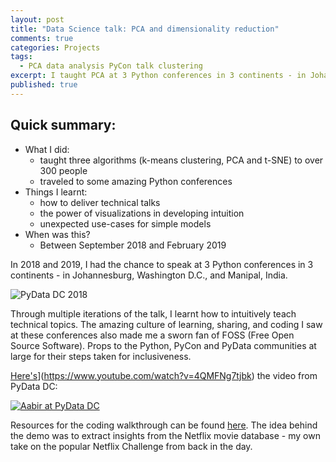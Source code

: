 ```yaml
---
layout: post
title: "Data Science talk: PCA and dimensionality reduction"
comments: true
categories: Projects
tags:
  - PCA data analysis PyCon talk clustering
excerpt: I taught PCA at 3 Python conferences in 3 continents - in Johannesburg, Washington D.C., and Manipal, India ...
published: true
---
```


## Quick summary:

- What I did:
    - taught three algorithms (k-means clustering, PCA and t-SNE) to over 300 people
    - traveled to some amazing Python conferences
- Things I learnt:
    - how to deliver technical talks
    - the power of visualizations in developing intuition
    - unexpected use-cases for simple models
- When was this?
    - Between September 2018 and February 2019

In 2018 and 2019, I had the chance to speak at 3 Python conferences in 3 continents - in Johannesburg, Washington D.C., and Manipal, India.

![PyData DC 2018](/images/2019/pca_talk.jpg)

Through multiple iterations of the talk, I learnt how to intuitively teach technical topics. The amazing culture of learning, sharing, and coding I saw at these conferences also made me a sworn fan of FOSS (Free Open Source Software). Props to the Python, PyCon and PyData communities at large for their steps taken for inclusiveness.

[Here's](http://img.youtube.com/vi/4QMFNg7tjbk/0.jpg)](https://www.youtube.com/watch?v=4QMFNg7tjbk) the video from PyData DC:

[![Aabir at PyData DC](http://img.youtube.com/vi/4QMFNg7tjbk/0.jpg)](https://www.youtube.com/watch?v=4QMFNg7tjbk)

Resources for the coding walkthrough can be found [here](https://github.com/bakerwho/pca_pycon_talk). The idea behind the demo was to extract insights from the Netflix movie database - my own take on the popular Netflix Challenge from back in the day.

